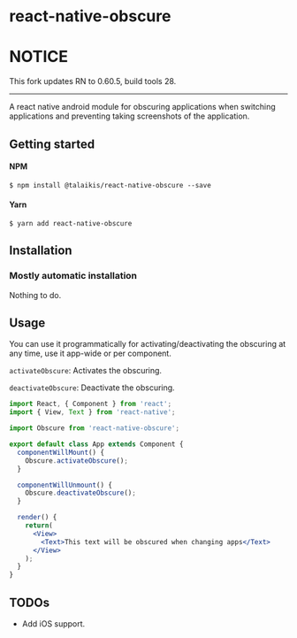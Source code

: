 # __react-native-obscure__

# NOTICE

This fork updates RN to 0.60.5, build tools 28.

---

A react native android module for obscuring applications when switching applications and preventing taking screenshots of the application.

## Getting started

#### NPM

```
$ npm install @talaikis/react-native-obscure --save
```

#### Yarn

```
$ yarn add react-native-obscure
```

## Installation

### Mostly automatic installation

Nothing to do.

## Usage

You can use it programmatically for activating/deactivating the obscuring at any time, use it app-wide or per component.

`activateObscure`: Activates the obscuring.

`deactivateObscure`: Deactivate the obscuring.

```jsx
import React, { Component } from 'react';
import { View, Text } from 'react-native';

import Obscure from 'react-native-obscure';

export default class App extends Component {
  componentWillMount() {
    Obscure.activateObscure();
  }

  componentWillUnmount() {
    Obscure.deactivateObscure();
  }

  render() {
    return(
      <View>
        <Text>This text will be obscured when changing apps</Text>
      </View>
    );
  }
}
```

## TODOs

- Add iOS support.
